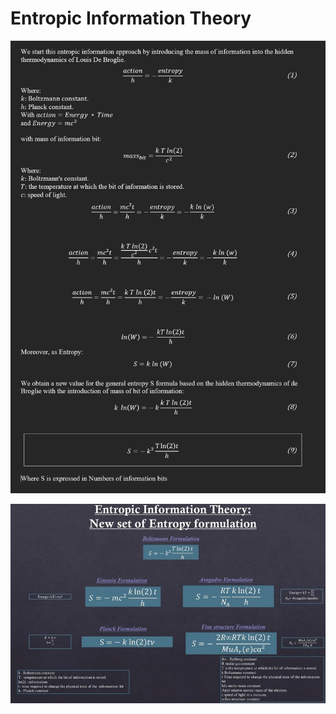 # Entropic Information Theory


![Screenshot.](https://github.com/olivierdenis/Entropic-Information-Theory/blob/master/assets/images/modus_operandi.jpg)


![Screenshot.](https://github.com/olivierdenis/Entropic-Information-Theory/blob/master/assets/images/Entropy_Formula.jpg)
